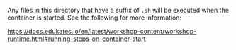 Any files in this directory that have a suffix of `.sh` will be executed
when the container is started. See the following for more information:

https://docs.edukates.io/en/latest/workshop-content/workshop-runtime.html#running-steps-on-container-start
